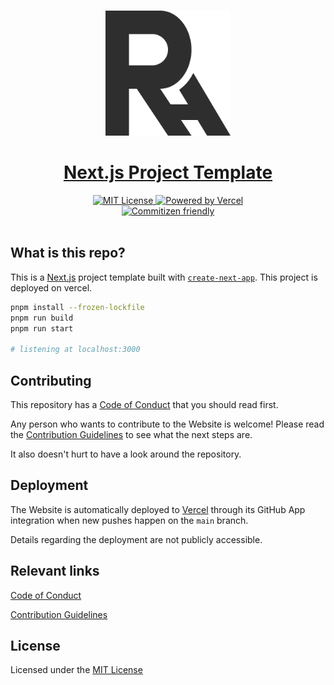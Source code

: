 <p align="center">
  <br />
  <a href="https://rikardhallberg.com">
    <picture>
      <source media="(prefers-color-scheme: dark)" srcset="./public/static/logos/Rikard_DARK.svg">
      <img src="./public/static/logos/Rikard_LIGHT.svg" width="200px">
    </picture>
  </a>
</p>

<p align="center">
  <h1 align="center">
    <a href="https://nextjs-project-template-rosy.vercel.app/">Next.js Project Template</a>
  </h1>
</p>

<p align="center">
  <a title="MIT License" href="LICENSE">
    <img src="https://img.shields.io/badge/license-MIT-blue" alt="MIT License" />
  </a>
  <a title="Vercel" href="https://vercel.com">
    <picture>
      <source media="(prefers-color-scheme: dark)" srcset="https://img.shields.io/badge/powered%20by-Vercel%20%E2%96%B2-white">
      <img src="https://img.shields.io/badge/powered%20by-Vercel%20%E2%96%B2-black" alt="Powered by Vercel">
    </picture>
  </a>
  <br />
  <a title="Commitizen friendly" href="https://commitizen-tools.github.io/commitizen/">
    <img src="https://img.shields.io/badge/commitizen-friendly-brightgreen.svg" alt="Commitizen friendly">
  </a>
  <br />
  <br />
</p>

## What is this repo?

This is a [Next.js](https://nextjs.org/) project template built with [`create-next-app`](https://github.com/vercel/next.js/tree/canary/packages/create-next-app).
This project is deployed on vercel.

```bash
pnpm install --frozen-lockfile
pnpm run build
pnpm run start

# listening at localhost:3000
```

## Contributing

This repository has a [Code of Conduct][] that you should read first.

Any person who wants to contribute to the Website is welcome! Please read the [Contribution Guidelines][]
to see what the next steps are.

It also doesn't hurt to have a look around the repository.

## Deployment

The Website is automatically deployed to [Vercel](https://vercel.com) through its GitHub App integration when new pushes happen on the `main` branch.

Details regarding the deployment are not publicly accessible.

## Relevant links

[Code of Conduct][]

[Contribution Guidelines][]

[Code of Conduct]: ./CODE_OF_CONDUCT.md
[Contribution Guidelines]: ./CONTRIBUTING.md

## License

Licensed under the [MIT License](./LICENSE)
